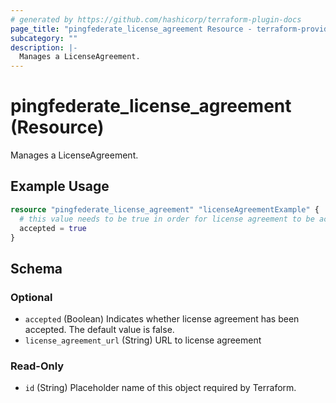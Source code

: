 ```yaml
---
# generated by https://github.com/hashicorp/terraform-plugin-docs
page_title: "pingfederate_license_agreement Resource - terraform-provider-pingfederate"
subcategory: ""
description: |-
  Manages a LicenseAgreement.
---
```


# pingfederate_license_agreement (Resource)

Manages a LicenseAgreement.

## Example Usage

```terraform
resource "pingfederate_license_agreement" "licenseAgreementExample" {
  # this value needs to be true in order for license agreement to be accepted
  accepted = true
}
```

<!-- schema generated by tfplugindocs -->
## Schema

### Optional

- `accepted` (Boolean) Indicates whether license agreement has been accepted. The default value is false.
- `license_agreement_url` (String) URL to license agreement

### Read-Only

- `id` (String) Placeholder name of this object required by Terraform.
